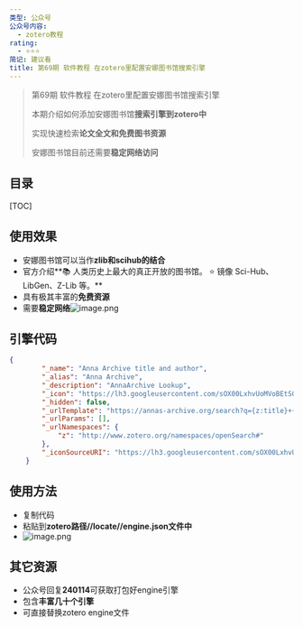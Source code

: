 ```yaml
---
类型: 公众号
公众号内容:
  - zotero教程
rating:
  - ⭐⭐⭐
简记: 建议看
title: 第69期 软件教程 在zotero里配置安娜图书馆搜索引擎
---
```


>第69期 软件教程 在zotero里配置安娜图书馆搜索引擎
>
>本期介绍如何添加安娜图书馆**搜索引擎到zotero中**
>
>实现快速检索**论文全文和免费图书资源**
>
>安娜图书馆目前还需要**稳定网络访问**

## 目录

[TOC]

## 使用效果

- 安娜图书馆可以当作**zlib和scihub的结合**
- 官方介绍**📚 人类历史上最大的真正开放的图书馆。 ⭐️ 镜像 Sci-Hub、LibGen、Z-Lib 等。**
- 具有极其丰富的**免费资源**
- 需要**稳定网络**![image.png](https://pic-go-42.oss-cn-guangzhou.aliyuncs.com/img/202401141318262.png)

## 引擎代码

```json
{
		"_name": "Anna Archive title and author",
		"_alias": "Anna Archive",
		"_description": "AnnaArchive Lookup",
		"_icon": "https://lh3.googleusercontent.com/sOX00LxhvUoMVoBEtSGXV9t10d57n4G1Q26wGc2nDmbh2l_elVUti-ULnTsUBnDlNM4_aab70w=s128-h128-e365",
		"_hidden": false,
		"_urlTemplate": "https://annas-archive.org/search?q={z:title}+{rft:aufirst?}+{rft:aulast?}",
		"_urlParams": [],
		"_urlNamespaces": {
			"z": "http://www.zotero.org/namespaces/openSearch#"
		},
		"_iconSourceURI": "https://lh3.googleusercontent.com/sOX00LxhvUoMVoBEtSGXV9t10d57n4G1Q26wGc2nDmbh2l_elVUti-ULnTsUBnDlNM4_aab70w=s128-h128-e365"
	}
```

## 使用方法

- 复制代码
- 粘贴到**zotero路径//locate//engine.json文件中**
- ![image.png](https://pic-go-42.oss-cn-guangzhou.aliyuncs.com/img/202401141321282.png)

## 其它资源

- 公众号回复**240114**可获取打包好engine引擎
- 包含**丰富几十个引擎**
- 可直接替换zotero engine文件
